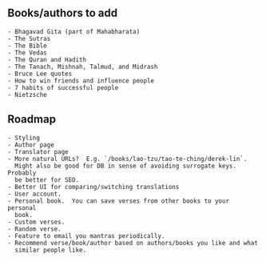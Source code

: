 
Books/authors to add
--------------------

    - Bhagavad Gita (part of Mahabharata)
    - The Sutras
    - The Bible
    - The Vedas
    - The Quran and Hadith
    - The Tanach, Mishnah, Talmud, and Midrash
    - Bruce Lee quotes
    - How to win friends and influence people
    - 7 habits of successful people
    - Nietzsche

Roadmap
-------

    - Styling
    - Author page
    - Translator page
    - More natural URLs?  E.g. `/books/lao-tzu/tao-te-ching/derek-lin`.
      Might also be good for DB in sense of avoiding surrogate keys.  Probably
      be better for SEO.
    - Better UI for comparing/switching translations
    - User account.
    - Personal book.  You can save verses from other books to your personal
      book.
    - Custom verses.
    - Random verse.
    - Feature to email you mantras periodically.
    - Recommend verse/book/author based on authors/books you like and what
      similar people like.

